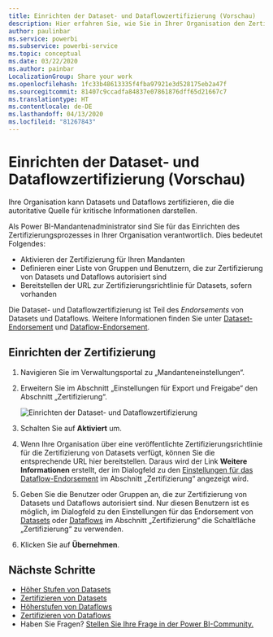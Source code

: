 ```yaml
---
title: Einrichten der Dataset- und Dataflowzertifizierung (Vorschau)
description: Hier erfahren Sie, wie Sie in Ihrer Organisation den Zertifizierungsprozess für Datasets und Dataflows einrichten.
author: paulinbar
ms.service: powerbi
ms.subservice: powerbi-service
ms.topic: conceptual
ms.date: 03/22/2020
ms.author: painbar
LocalizationGroup: Share your work
ms.openlocfilehash: 1fc33b48613335f4fba97921e3d528175eb2a47f
ms.sourcegitcommit: 81407c9ccadfa84837e07861876dff65d21667c7
ms.translationtype: HT
ms.contentlocale: de-DE
ms.lasthandoff: 04/13/2020
ms.locfileid: "81267843"
---
```

# <a name="set-up-dataset-and-dataflow-certification-preview"></a>Einrichten der Dataset- und Dataflowzertifizierung (Vorschau)

Ihre Organisation kann Datasets und Dataflows zertifizieren, die die autoritative Quelle für kritische Informationen darstellen.

Als Power BI-Mandantenadministrator sind Sie für das Einrichten des Zertifizierungsprozesses in Ihrer Organisation verantwortlich. Dies bedeutet Folgendes:
* Aktivieren der Zertifizierung für Ihren Mandanten
* Definieren einer Liste von Gruppen und Benutzern, die zur Zertifizierung von Datasets und Dataflows autorisiert sind
* Bereitstellen der URL zur Zertifizierungsrichtlinie für Datasets, sofern vorhanden

Die Dataset- und Dataflowzertifizierung ist Teil des *Endorsements* von Datasets und Dataflows. Weitere Informationen finden Sie unter [Dataset-Endorsement](../service-datasets-promote.md) und [Dataflow-Endorsement](../transform-model/service-dataflows-promote-certify.md).


## <a name="set-up-certification"></a>Einrichten der Zertifizierung

1. Navigieren Sie im Verwaltungsportal zu „Mandanteneinstellungen“.
1. Erweitern Sie im Abschnitt „Einstellungen für Export und Freigabe“ den Abschnitt „Zertifizierung“.

   ![Einrichten der Dataset- und Dataflowzertifizierung](media/service-admin-setup-certification/service-admin-certification-setup-dialog.png)

1. Schalten Sie auf **Aktiviert** um.
1. Wenn Ihre Organisation über eine veröffentlichte Zertifizierungsrichtlinie für die Zertifizierung von Datasets verfügt, können Sie die entsprechende URL hier bereitstellen. Daraus wird der Link **Weitere Informationen** erstellt, der im Dialogfeld zu den [Einstellungen für das Dataflow-Endorsement](../service-datasets-promote.md#request-dataset-certification) im Abschnitt „Zertifizierung“ angezeigt wird. 
1. Geben Sie die Benutzer oder Gruppen an, die zur Zertifizierung von Datasets und Dataflows autorisiert sind. Nur diesen Benutzern ist es möglich, im Dialogfeld zu den Einstellungen für das Endorsement von [Datasets](../service-datasets-promote.md#request-dataset-certification) oder [Dataflows](../transform-model/service-dataflows-promote-certify.md#certify-a-dataflow) im Abschnitt „Zertifizierung“ die Schaltfläche „Zertifizierung“ zu verwenden.
1. Klicken Sie auf **Übernehmen**.

## <a name="next-steps"></a>Nächste Schritte
* [Höher Stufen von Datasets](../service-datasets-promote.md)
* [Zertifizieren von Datasets](../service-datasets-certify.md)
* [Höherstufen von Dataflows](../transform-model/service-dataflows-promote-certify.md#promote-a-dataflow)
* [Zertifizieren von Dataflows](../transform-model/service-dataflows-promote-certify.md#certify-a-dataflow)
* Haben Sie Fragen? [Stellen Sie Ihre Frage in der Power BI-Community.](https://community.powerbi.com/)
